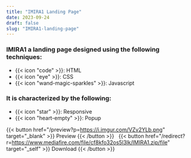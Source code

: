 ```yaml
---
title: "IMIRA1 Landing Page"
date: 2023-09-24
draft: false
slug: "IMIRA1-landing-page"
---
```

### __IMIRA1__ a __landing page__ designed using the following techniques:
- {{< icon "code" >}}: HTML
- {{< icon "eye" >}}: CSS
- {{< icon "wand-magic-sparkles" >}}: Javascript  

### It is characterized by the following:
- {{< icon "star" >}}: Responsive
- {{< icon "heart-empty" >}}:  Popup

<!--adsense-->

{{< button href="/preview?p=https://i.imgur.com/VZv2YLb.png" target="_blank" >}}
Preview
{{< /button >}} &nbsp; {{< button href="/redirect?r=https://www.mediafire.com/file/cf8kfo32os5l3lk/IMIRA1.zip/file" target="_self" >}}
Download
{{< /button >}}